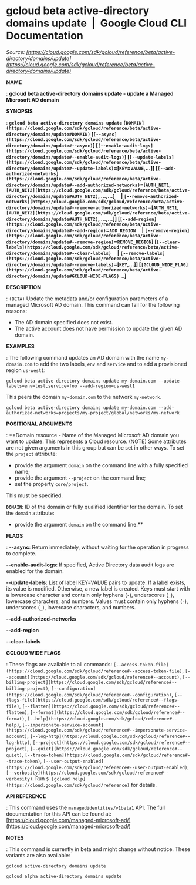 # gcloud beta active-directory domains update  |  Google Cloud CLI Documentation

*Source: [https://cloud.google.com/sdk/gcloud/reference/beta/active-directory/domains/update](https://cloud.google.com/sdk/gcloud/reference/beta/active-directory/domains/update)*

**NAME**

: **gcloud beta active-directory domains update - update a Managed Microsoft AD domain**

**SYNOPSIS**

: **`gcloud beta active-directory domains update` `[DOMAIN](https://cloud.google.com/sdk/gcloud/reference/beta/active-directory/domains/update#DOMAIN)` [`[--async](https://cloud.google.com/sdk/gcloud/reference/beta/active-directory/domains/update#--async)`] [`[--enable-audit-logs](https://cloud.google.com/sdk/gcloud/reference/beta/active-directory/domains/update#--enable-audit-logs)`] [`[--update-labels](https://cloud.google.com/sdk/gcloud/reference/beta/active-directory/domains/update#--update-labels)`=[`KEY`=`VALUE`,…]] [`[--add-authorized-networks](https://cloud.google.com/sdk/gcloud/reference/beta/active-directory/domains/update#--add-authorized-networks)`=[`AUTH_NET1`, `[AUTH_NET2](https://cloud.google.com/sdk/gcloud/reference/beta/active-directory/domains/update#AUTH_NET2)`, …,…]     | `[--remove-authorized-networks](https://cloud.google.com/sdk/gcloud/reference/beta/active-directory/domains/update#--remove-authorized-networks)`=[`AUTH_NET1`, `[AUTH_NET2](https://cloud.google.com/sdk/gcloud/reference/beta/active-directory/domains/update#AUTH_NET2)`, …,…]] [`[--add-region](https://cloud.google.com/sdk/gcloud/reference/beta/active-directory/domains/update#--add-region)`=`ADD_REGION`     | `[--remove-region](https://cloud.google.com/sdk/gcloud/reference/beta/active-directory/domains/update#--remove-region)`=`REMOVE_REGION`] [`[--clear-labels](https://cloud.google.com/sdk/gcloud/reference/beta/active-directory/domains/update#--clear-labels)`     | `[--remove-labels](https://cloud.google.com/sdk/gcloud/reference/beta/active-directory/domains/update#--remove-labels)`=[`KEY`,…]] [`[GCLOUD_WIDE_FLAG](https://cloud.google.com/sdk/gcloud/reference/beta/active-directory/domains/update#GCLOUD-WIDE-FLAGS) …`]**

**DESCRIPTION**

: `(BETA)` Update the metadata and/or configuration parameters of a
managed Microsoft AD domain.
This command can fail for the following reasons:

- The AD domain specified does not exist.
- The active account does not have permission to update the given AD domain.

**EXAMPLES**

: The following command updates an AD domain with the name
`my-domain.com` to add the two labels, `env` and
`service` and to add a provisioned region `us-west1`:

```
gcloud beta active-directory domains update my-domain.com --update-labels=env=test,service=foo --add-region=us-west1
```

This peers the domain `my-domain.com` to the network
`my-network`.

```
gcloud beta active-directory domains update my-domain.com --add-authorized-networks=projects/my-project/global/networks/my-network
```

**POSITIONAL ARGUMENTS**

: **Domain resource - Name of the Managed Microsoft AD domain you want to update.
This represents a Cloud resource. (NOTE) Some attributes are not given arguments
in this group but can be set in other ways.
To set the `project` attribute:

- provide the argument `domain` on the command line with a fully
specified name;
- provide the argument `--project` on the command line;
- set the property `core/project`.

This must be specified.

**`DOMAIN`**:
ID of the domain or fully qualified identifier for the domain.
To set the `domain` attribute:

- provide the argument `domain` on the command line.**

**FLAGS**

: **--async**:
Return immediately, without waiting for the operation in progress to complete.

**--enable-audit-logs**:
If specified, Active Directory data audit logs are enabled for the domain.

**--update-labels**:
List of label KEY=VALUE pairs to update. If a label exists, its value is
modified. Otherwise, a new label is created.
Keys must start with a lowercase character and contain only hyphens
(`-`), underscores (`_`), lowercase characters, and
numbers. Values must contain only hyphens (`-`), underscores
(`_`), lowercase characters, and numbers.

**--add-authorized-networks**

**--add-region**

**--clear-labels**

**GCLOUD WIDE FLAGS**

: These flags are available to all commands: `[--access-token-file](https://cloud.google.com/sdk/gcloud/reference#--access-token-file)`,
`[--account](https://cloud.google.com/sdk/gcloud/reference#--account)`, `[--billing-project](https://cloud.google.com/sdk/gcloud/reference#--billing-project)`,
`[--configuration](https://cloud.google.com/sdk/gcloud/reference#--configuration)`,
`[--flags-file](https://cloud.google.com/sdk/gcloud/reference#--flags-file)`,
`[--flatten](https://cloud.google.com/sdk/gcloud/reference#--flatten)`, `[--format](https://cloud.google.com/sdk/gcloud/reference#--format)`, `[--help](https://cloud.google.com/sdk/gcloud/reference#--help)`, `[--impersonate-service-account](https://cloud.google.com/sdk/gcloud/reference#--impersonate-service-account)`,
`[--log-http](https://cloud.google.com/sdk/gcloud/reference#--log-http)`,
`[--project](https://cloud.google.com/sdk/gcloud/reference#--project)`, `[--quiet](https://cloud.google.com/sdk/gcloud/reference#--quiet)`, `[--trace-token](https://cloud.google.com/sdk/gcloud/reference#--trace-token)`, `[--user-output-enabled](https://cloud.google.com/sdk/gcloud/reference#--user-output-enabled)`,
`[--verbosity](https://cloud.google.com/sdk/gcloud/reference#--verbosity)`.
Run `$ [gcloud help](https://cloud.google.com/sdk/gcloud/reference)` for details.

**API REFERENCE**

: This command uses the `managedidentities/v1beta1` API. The full
documentation for this API can be found at: [https://cloud.google.com/managed-microsoft-ad/](https://cloud.google.com/managed-microsoft-ad/)

**NOTES**

: This command is currently in beta and might change without notice. These
variants are also available:

```
gcloud active-directory domains update
```

```
gcloud alpha active-directory domains update
```